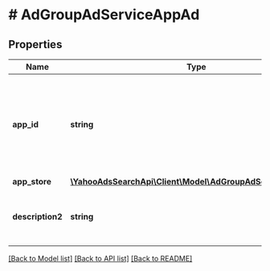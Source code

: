 # # AdGroupAdServiceAppAd

## Properties

Name | Type | Description | Notes
------------ | ------------- | ------------- | -------------
**app_id** | **string** | &lt;ja&gt;アプリIDです。&lt;br&gt;※アプリキャンペーンの 場合、自動で設定され ます。&lt;/ja&gt;&lt;br&gt;&lt;en&gt;App ID.&lt;br&gt;*Automatically set for Mobile app campaign.&lt;/en&gt; | [optional] 
**app_store** | [**\YahooAdsSearchApi\Client\Model\AdGroupAdServiceAppStore**](AdGroupAdServiceAppStore.md) |  | [optional] 
**description2** | **string** | &lt;ja&gt;説明文（2行目）2です。&lt;/ja&gt;&lt;br&gt;&lt;en&gt;Description2 (line2) of the ad.&lt;/en&gt; | [optional] 

[[Back to Model list]](../../README.md#documentation-for-models) [[Back to API list]](../../README.md#documentation-for-api-endpoints) [[Back to README]](../../README.md)


